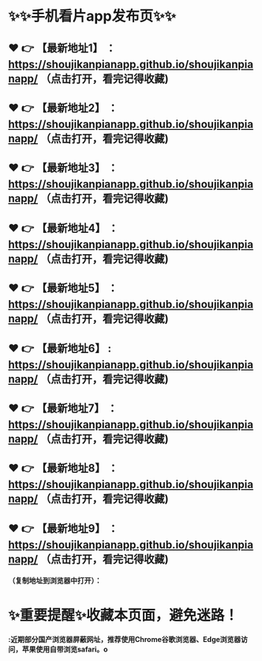 # :sparkles::sparkles:手机看片app发布页:sparkles::sparkles:

 :heart: :point_right: 【最新地址1】 ：https://shoujikanpianapp.github.io/shoujikanpianapp/   （点击打开，看完记得收藏)
 ------
 :heart: :point_right: 【最新地址2】 ：https://shoujikanpianapp.github.io/shoujikanpianapp/   （点击打开，看完记得收藏)
 ------
 :heart: :point_right: 【最新地址3】 ：https://shoujikanpianapp.github.io/shoujikanpianapp/   （点击打开，看完记得收藏)
 ------
 :heart: :point_right: 【最新地址4】 ：https://shoujikanpianapp.github.io/shoujikanpianapp/   （点击打开，看完记得收藏)
 ------
 :heart: :point_right: 【最新地址5】 ：https://shoujikanpianapp.github.io/shoujikanpianapp/   （点击打开，看完记得收藏)
 ------
 :heart: :point_right: 【最新地址6】 : https://shoujikanpianapp.github.io/shoujikanpianapp/  （点击打开，看完记得收藏)
 ------
 :heart: :point_right: 【最新地址7】 ：https://shoujikanpianapp.github.io/shoujikanpianapp/  （点击打开，看完记得收藏)
 ------
 :heart: :point_right: 【最新地址8】 ：https://shoujikanpianapp.github.io/shoujikanpianapp/   （点击打开，看完记得收藏)
 ------
 :heart: :point_right: 【最新地址9】 ：https://shoujikanpianapp.github.io/shoujikanpianapp/ （点击打开，看完记得收藏)
  ------

  
#### （复制地址到浏览器中打开）：
# :sparkles:重要提醒:sparkles:收藏本页面，避免迷路！
#### :近期部分国产浏览器屏蔽网址，推荐使用Chrome谷歌浏览器、Edge浏览器访问，苹果使用自带浏览safari。o
